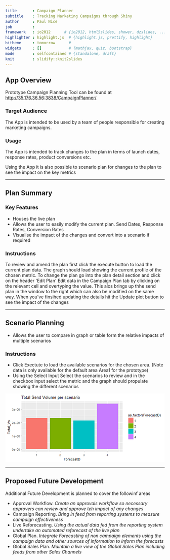 ```yaml
---
title       : Campaign Planner
subtitle    : Tracking Marketing Campaigns through Shiny
author      : Paul Nice
job         : 
framework   : io2012      # {io2012, html5slides, shower, dzslides, ...}
highlighter : highlight.js  # {highlight.js, prettify, highlight}
hitheme     : tomorrow      # 
widgets     : []            # {mathjax, quiz, bootstrap}
mode        : selfcontained # {standalone, draft}
knit        : slidify::knit2slides
--- 
```


<style>
em {
  font-style: italic
}
.title-slide {
    background: url('assets/img/FirstScreen.GIF') no-repeat;
    background-size: 600px 350px;
    background-position: 90% 10%;
    <!-- background-color: #FFFFFF; /* #EDE0CF; ; #CA9F9D*/ -->
}
</style>




## App Overview

Prototype Campaign Planning Tool can be found at <br>
http://35.176.36.56:3838/CampaignPlanner/
<br>
### Target Audience
The App is intended to be used by a team of people responsible for 
creating marketing campaigns.

### Usage
The App is intended to track changes to the
plan in terms of launch dates, response rates, product conversions etc.

Using the App it is also possible to scenario plan for changes to the plan to 
see the impact on the key metrics



--- 
## Plan Summary


### Key Features
- Houses the live plan
- Allows the user to easily modify the current plan. Send Dates, Response Rates, Conversion Rates
- Visualise the impact of the changes and convert into a scenario if required


### Instructions
To review and amend the plan first click the execute button to load the current plan data.
The graph should load showing the current profile of the chosen metric.
To change the plan go into the plan detail section and click on the header 'Edit Plan'
Edit data in the Campaign Plan tab by clicking on the relevant cell and overtyping the value. This alos brings up thhe send plan in the window to the right which can also be modified on the same way.
When you've finsihed updating the details hit the Update plot button to see the impact of the changes


---

## Scenario Planning

- Allows the user to compare in graph or table form the relative impacts of multiple scenarios

### Instructions
- Click Exectute to load the available scenarios for the chosen area. (Note data is only available for the default area Area1 for the prototype)
- Using the Select Input Select the scenarios to review and in the checkbox input select the metric and the graph should propulate showing the different scenarios

![plot of chunk unnamed-chunk-1](assets/fig/unnamed-chunk-1-1.png)



---

## Proposed Future Development

Additional Future Development is planned to cover the followinf areas
- Approval Workflow. *Create an approvals workflow so necessary approvers can review and approve teh impact of any changes*
- Campaign Reporting. *Bring in feed from reporting systems to measure campaign effectiveness*
- Live Reforecasting. *Using the actual data fed from the reporting system undertake an automated reforecast of the live plan*
- Global Plan. *Integrate Forecasting of non campaign elements using the campaign data and other sources of information to inform the forecasts*
- Global Sales Plan. *Maintain a live view of the Global Sales Plan including feeds from other Sales Channels* 
